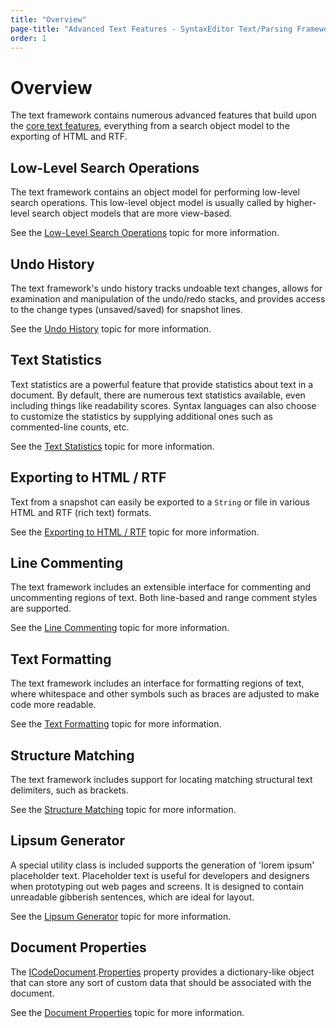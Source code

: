 ```yaml
---
title: "Overview"
page-title: "Advanced Text Features - SyntaxEditor Text/Parsing Framework"
order: 1
---
```

# Overview

The text framework contains numerous advanced features that build upon the [core text features](../core-text/index.md), everything from a search object model to the exporting of HTML and RTF.

## Low-Level Search Operations

The text framework contains an object model for performing low-level search operations.  This low-level object model is usually called by higher-level search object models that are more view-based.

See the [Low-Level Search Operations](searching.md) topic for more information.

## Undo History

The text framework's undo history tracks undoable text changes, allows for examination and manipulation of the undo/redo stacks, and provides access to the change types (unsaved/saved) for snapshot lines.

See the [Undo History](undo-history.md) topic for more information.

## Text Statistics

Text statistics are a powerful feature that provide statistics about text in a document.  By default, there are numerous text statistics available, even including things like readability scores.  Syntax languages can also choose to customize the statistics by supplying additional ones such as commented-line counts, etc.

See the [Text Statistics](statistics.md) topic for more information.

## Exporting to HTML / RTF

Text from a snapshot can easily be exported to a `String` or file in various HTML and RTF (rich text) formats.

See the [Exporting to HTML / RTF](exporting.md) topic for more information.

## Line Commenting

The text framework includes an extensible interface for commenting and uncommenting regions of text.  Both line-based and range comment styles are supported.

See the [Line Commenting](line-commenting.md) topic for more information.

## Text Formatting

The text framework includes an interface for formatting regions of text, where whitespace and other symbols such as braces are adjusted to make code more readable.

See the [Text Formatting](text-formatting.md) topic for more information.

## Structure Matching

The text framework includes support for locating matching structural text delimiters, such as brackets.

See the [Structure Matching](structure-matching.md) topic for more information.

## Lipsum Generator

A special utility class is included supports the generation of 'lorem ipsum' placeholder text.  Placeholder text is useful for developers and designers when prototyping out web pages and screens.  It is designed to contain unreadable gibberish sentences, which are ideal for layout.

See the [Lipsum Generator](lipsum-generator.md) topic for more information.

## Document Properties

The [ICodeDocument](xref:ActiproSoftware.Text.ICodeDocument).[Properties](xref:ActiproSoftware.Text.ICodeDocument.Properties) property provides a dictionary-like object that can store any sort of custom data that should be associated with the document.

See the [Document Properties](document-properties.md) topic for more information.

